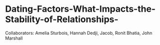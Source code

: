 # Dating-Factors-What-Impacts-the-Stability-of-Relationships-

Collaborators: Amelia Sturbois, Hannah Dedji, Jacob, Ronit Bhatia, John Marshall
